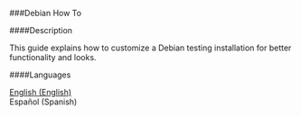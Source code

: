 ###Debian How To

####Description

This guide explains how to customize a Debian testing installation for better functionality and looks.

####Languages

[English (English)](https://github.com/arguez/Linux-Debian-HowTo/blob/master/languages/DebianHowTo[EN].md)<br>
Español (Spanish)<br>
